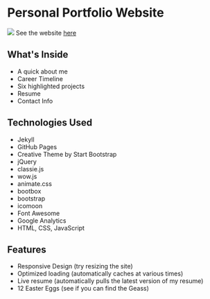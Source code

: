 # Personal Portfolio Website

<img src="http://spencer-shadley.github.io/img/dancing-spencer.gif"></img>
See the website <a href="http://spencer-shadley.github.io/" target="_blank">here</a>

## What's Inside

 - A quick about me
 - Career Timeline
 - Six highlighted projects
 - Resume
 - Contact Info

## Technologies Used

 - Jekyll
 - GitHub Pages
 - Creative Theme by Start Bootstrap
 - jQuery
 - classie.js
 - wow.js
 - animate.css
 - bootbox
 - bootstrap
 - icomoon
 - Font Awesome
 - Google Analytics
 - HTML, CSS, JavaScript

## Features

 - Responsive Design (try resizing the site)
 - Optimized loading (automatically caches at various times)
 - Live resume (automatically pulls the latest version of my resume)
 - 12 Easter Eggs (see if you can find the Geass)